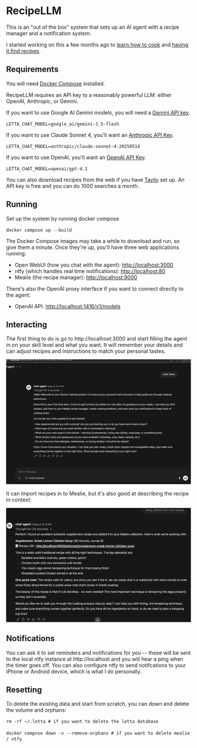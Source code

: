 # RecipeLLM

This is an "out of the box" system that sets up an AI agent with a recipe manager and a notification system.

I started working on this a few months ago to [learn how to cook](https://tersesystems.com/category/llm/) and [having it find recipes](https://tersesystems.com/blog/2025/03/01/integrating-letta-with-a-recipe-manager/).

## Requirements

You will need [Docker Compose](https://docs.docker.com/compose/install/) installed.

RecipeLLM requires an API key to a reasonably powerful LLM: either OpenAI, Anthropic, or Gemini.

If you want to use Google AI Gemini models, you will need a [Gemini API key](https://ai.google.dev/gemini-api/docs/api-key).

```
LETTA_CHAT_MODEL=google_ai/gemini-2.5-flash
```

If you want to use Claude Sonnet 4, you'll want an [Anthropic API Key](https://console.anthropic.com/settings/keys).

```
LETTA_CHAT_MODEL=anthropic/claude-sonnet-4-20250514
```

If you want to use OpenAI, you'll want an [OpenAI API Key](https://platform.openai.com/api-keys).

```
LETTA_CHAT_MODEL=openai/gpt-4.1
```

You can also download recipes from the web if you have [Tavily](https://www.tavily.com/) set up.  An API key is free and you can do 1000 searches a month.

## Running

Set up the system by running docker compose

```
docker compose up --build
```

The Docker Compose images may take a while to download and run, so give them a minute.  Once they're up, you'll have three web applications running:

* Open WebUI (how you chat with the agent): [http://localhost:3000](http://localhost:3000)
* ntfy (which handles real time notifications): [http://localhost:80](http://localhost:80)
* Mealie (the recipe manager): [http://localhost:9000](http://localhost:9000)

There's also the OpenAI proxy interface if you want to connect directly to the agent:

* OpenAI API: [http://localhost:1416/v1/models](http://localhost:1416/v1/models)

## Interacting

The first thing to do is go to http://localhost:3000 and start filling the agent in on your skill level and what you want.  It will remember your details and can adjust recipes and instructions to match your personal tastes.

![introduction](./introduction.png)

It can import recipes in to Mealie, but it's also good at describing the recipe in context:

![cooking](./cooking.png)

## Notifications

You can ask it to set reminders and notifications for you -- these will be sent to the local ntfy instance at http://localhost and you will hear a ping when the timer goes off.  You can also configure ntfy to send notifcations to your iPhone or Android device, which is what I do personally.

## Resetting

To delete the existing data and start from scratch, you can down and delete the volume and orphans:

```
rm -rf ~/.letta # if you want to delete the letta database

docker compose down -v --remove-orphans # if you want to delete mealie / ntfy
```
